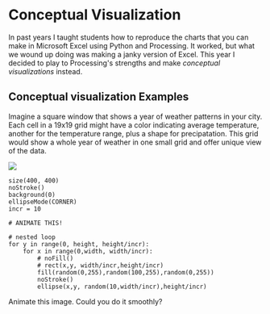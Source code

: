 # Conceptual Visualization

In past years I taught students how to reproduce the charts that you can make in Microsoft Excel using Python and Processing. It worked, but what we wound up doing was making a janky version of Excel. This year I decided to play to Processing's strengths and make *conceptual visualizations* instead.

## Conceptual visualization Examples

Imagine a square window that shows a year of weather patterns in your city. Each cell in a 19x19 grid might have a color indicating  average temperature, another for the temperature range, plus a shape for precipatation. This grid would show a whole year of weather in one small grid and offer unique view of the data.

![](https://www.evernote.com/l/ADMaweu8jJxMQ7Jxpmc_5SbdG3D3ymTqfm8B/image.png)

```# VARIABLES
size(400, 400)
noStroke()
background(0)
ellipseMode(CORNER)
incr = 10

# ANIMATE THIS!

# nested loop
for y in range(0, height, height/incr):
    for x in range(0,width, width/incr):
        # noFill()
        # rect(x,y, width/incr,height/incr)
        fill(random(0,255),random(100,255),random(0,255))
        noStroke()
        ellipse(x,y, random(10,width/incr),height/incr)
```

Animate this image. Could you do it smoothly? 
